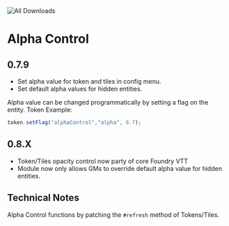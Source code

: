 ![All Downloads](https://img.shields.io/github/downloads/jessev14/alphaControl/total?style=for-the-badge)

# Alpha Control

## 0.7.9
- Set alpha value for token and tiles in config menu.
- Set default alpha values for hidden entities.

Alpha value can be changed programmatically by setting a flag on the entity.
Token Example:
```js
token.setFlag("alphaControl","alpha", 0.7);
```

## 0.8.X
- Token/Tiles opacity control now party of core Foundry VTT
- Module now only allows GMs to override default alpha value for hidden entities.

## Technical Notes
Alpha Control functions by patching the `#refresh` method of Tokens/Tiles.
